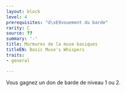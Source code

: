 ```yaml
---
layout: block
level: 4
prerequisites: "d\xE9vouement du barde"
rarity: C
source: ??
summary: '-'
title: Murmures de la muse basiques
titleEN: Basic Muse's Whispers
traits:
- general

---
```


<p>Vous gagnez un don de barde de niveau 1 ou 2.</p>